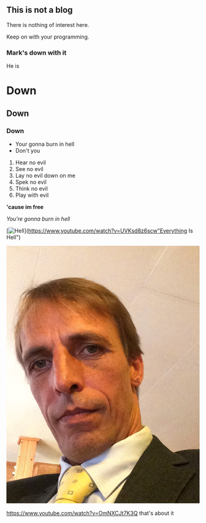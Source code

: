 ## This is not a blog

There is nothing of interest here. 

Keep on with your programming. 


### Mark's down with it

He is

# Down
## Down
### Down

- Your gonna burn in hell
- Don't you

1. Hear no evil
2. See no evil
3. Lay no evil down on me
4. Spek no evil
5. Think no evil
6. Play with evil 


**'cause im free**
 
_You're gonna burn in hell_ 

[![Hell](https://media2.giphy.com/media/zyN79NoU74pby/200_s.gif)](https://www.youtube.com/watch?v=UVKsd8z6scw"Everything Is Hell")



[![Hell](/common/images/IMG_4438-ANIMATION.gif)](https://www.youtube.com/watch?v=UVKsd8z6scw"well")


https://www.youtube.com/watch?v=OmNXCJt7K3Q
that's about it
